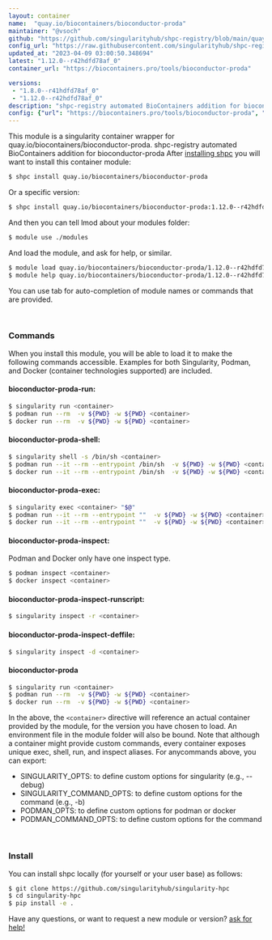 ```yaml
---
layout: container
name:  "quay.io/biocontainers/bioconductor-proda"
maintainer: "@vsoch"
github: "https://github.com/singularityhub/shpc-registry/blob/main/quay.io/biocontainers/bioconductor-proda/container.yaml"
config_url: "https://raw.githubusercontent.com/singularityhub/shpc-registry/main/quay.io/biocontainers/bioconductor-proda/container.yaml"
updated_at: "2023-04-09 03:00:50.348694"
latest: "1.12.0--r42hdfd78af_0"
container_url: "https://biocontainers.pro/tools/bioconductor-proda"

versions:
 - "1.8.0--r41hdfd78af_0"
 - "1.12.0--r42hdfd78af_0"
description: "shpc-registry automated BioContainers addition for bioconductor-proda"
config: {"url": "https://biocontainers.pro/tools/bioconductor-proda", "maintainer": "@vsoch", "description": "shpc-registry automated BioContainers addition for bioconductor-proda", "latest": {"1.12.0--r42hdfd78af_0": "sha256:27ca8e5786a305043cce745836522d406ccdd80564eb9d1b118dbb6b22816dff"}, "tags": {"1.8.0--r41hdfd78af_0": "sha256:d3044149ee65a893aae9e10f5ceb9c4f92e8bf6f1d43faf959279009d79f8778", "1.12.0--r42hdfd78af_0": "sha256:27ca8e5786a305043cce745836522d406ccdd80564eb9d1b118dbb6b22816dff"}, "docker": "quay.io/biocontainers/bioconductor-proda"}
---
```


This module is a singularity container wrapper for quay.io/biocontainers/bioconductor-proda.
shpc-registry automated BioContainers addition for bioconductor-proda
After [installing shpc](#install) you will want to install this container module:


```bash
$ shpc install quay.io/biocontainers/bioconductor-proda
```

Or a specific version:

```bash
$ shpc install quay.io/biocontainers/bioconductor-proda:1.12.0--r42hdfd78af_0
```

And then you can tell lmod about your modules folder:

```bash
$ module use ./modules
```

And load the module, and ask for help, or similar.

```bash
$ module load quay.io/biocontainers/bioconductor-proda/1.12.0--r42hdfd78af_0
$ module help quay.io/biocontainers/bioconductor-proda/1.12.0--r42hdfd78af_0
```

You can use tab for auto-completion of module names or commands that are provided.

<br>

### Commands

When you install this module, you will be able to load it to make the following commands accessible.
Examples for both Singularity, Podman, and Docker (container technologies supported) are included.

#### bioconductor-proda-run:

```bash
$ singularity run <container>
$ podman run --rm  -v ${PWD} -w ${PWD} <container>
$ docker run --rm  -v ${PWD} -w ${PWD} <container>
```

#### bioconductor-proda-shell:

```bash
$ singularity shell -s /bin/sh <container>
$ podman run --it --rm --entrypoint /bin/sh  -v ${PWD} -w ${PWD} <container>
$ docker run --it --rm --entrypoint /bin/sh  -v ${PWD} -w ${PWD} <container>
```

#### bioconductor-proda-exec:

```bash
$ singularity exec <container> "$@"
$ podman run --it --rm --entrypoint ""  -v ${PWD} -w ${PWD} <container> "$@"
$ docker run --it --rm --entrypoint ""  -v ${PWD} -w ${PWD} <container> "$@"
```

#### bioconductor-proda-inspect:

Podman and Docker only have one inspect type.

```bash
$ podman inspect <container>
$ docker inspect <container>
```

#### bioconductor-proda-inspect-runscript:

```bash
$ singularity inspect -r <container>
```

#### bioconductor-proda-inspect-deffile:

```bash
$ singularity inspect -d <container>
```



#### bioconductor-proda

```bash
$ singularity run <container>
$ podman run --rm  -v ${PWD} -w ${PWD} <container>
$ docker run --rm  -v ${PWD} -w ${PWD} <container>
```


In the above, the `<container>` directive will reference an actual container provided
by the module, for the version you have chosen to load. An environment file in the
module folder will also be bound. Note that although a container
might provide custom commands, every container exposes unique exec, shell, run, and
inspect aliases. For anycommands above, you can export:

 - SINGULARITY_OPTS: to define custom options for singularity (e.g., --debug)
 - SINGULARITY_COMMAND_OPTS: to define custom options for the command (e.g., -b)
 - PODMAN_OPTS: to define custom options for podman or docker
 - PODMAN_COMMAND_OPTS: to define custom options for the command

<br>

### Install

You can install shpc locally (for yourself or your user base) as follows:

```bash
$ git clone https://github.com/singularityhub/singularity-hpc
$ cd singularity-hpc
$ pip install -e .
```

Have any questions, or want to request a new module or version? [ask for help!](https://github.com/singularityhub/singularity-hpc/issues)